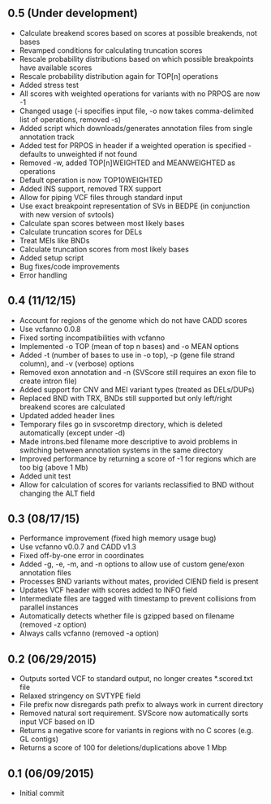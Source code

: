 ## 0.5 (Under development)
 * Calculate breakend scores based on scores at possible breakends, not bases
 * Revamped conditions for calculating truncation scores
 * Rescale probability distributions based on which possible breakpoints have available scores
 * Rescale probability distribution again for TOP[n] operations
 * Added stress test
 * All scores with weighted operations for variants with no PRPOS are now -1
 * Changed usage (-i specifies input file, -o now takes comma-delimited list of operations, removed -s)
 * Added script which downloads/generates annotation files from single annotation track
 * Added test for PRPOS in header if a weighted operation is specified - defaults to unweighted if not found
 * Removed -w, added TOP[n]WEIGHTED and MEANWEIGHTED as operations
 * Default operation is now TOP10WEIGHTED
 * Added INS support, removed TRX support
 * Allow for piping VCF files through standard input
 * Use exact breakpoint representation of SVs in BEDPE (in conjunction with new version of svtools)
 * Calculate span scores between most likely bases
 * Calculate truncation scores for DELs
 * Treat MEIs like BNDs
 * Calculate truncation scores from most likely bases
 * Added setup script
 * Bug fixes/code improvements
 * Error handling

## 0.4 (11/12/15)
 * Account for regions of the genome which do not have CADD scores
 * Use vcfanno 0.0.8
 * Fixed sorting incompatibilities with vcfanno
 * Implemented -o TOP (mean of top n bases) and -o MEAN options
 * Added -t (number of bases to use in -o top), -p (gene file strand column), and -v (verbose) options
 * Removed exon annotation and -n (SVScore still requires an exon file to create intron file)
 * Added support for CNV and MEI variant types (treated as DELs/DUPs)
 * Replaced BND with TRX, BNDs still supported but only left/right breakend scores are calculated
 * Updated added header lines
 * Temporary files go in svscoretmp directory, which is deleted automatically (except under -d)
 * Made introns.bed filename more descriptive to avoid problems in switching between annotation systems in the same directory
 * Improved performance by returning a score of -1 for regions which are too big (above 1 Mb)
 * Added unit test
 * Allow for calculation of scores for variants reclassified to BND without changing the ALT field

## 0.3 (08/17/15)
 * Performance improvement (fixed high memory usage bug)
 * Use vcfanno v0.0.7 and CADD v1.3
 * Fixed off-by-one error in coordinates
 * Added -g, -e, -m, and -n options to allow use of custom gene/exon annotation files
 * Processes BND variants without mates, provided CIEND field is present
 * Updates VCF header with scores added to INFO field
 * Intermediate files are tagged with timestamp to prevent collisions from parallel instances
 * Automatically detects whether file is gzipped based on filename (removed -z option)
 * Always calls vcfanno (removed -a option)

## 0.2 (06/29/2015)
 * Outputs sorted VCF to standard output, no longer creates *.scored.txt file
 * Relaxed stringency on SVTYPE field
 * File prefix now disregards path prefix to always work in current directory
 * Removed natural sort requirement. SVScore now automatically sorts input VCF based on ID
 * Returns a negative score for variants in regions with no C scores (e.g. GL contigs)
 * Returns a score of 100 for deletions/duplications above 1 Mbp

## 0.1 (06/09/2015)
 * Initial commit

